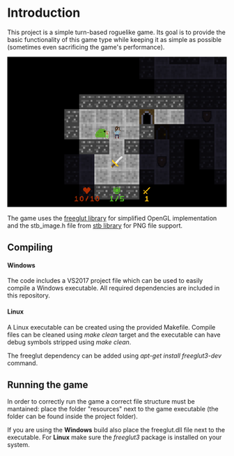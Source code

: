# Introduction
This project is a simple turn-based roguelike game.
Its goal is to provide the basic functionality of this game type while keeping it as simple as possible
(sometimes even sacrificing the game's performance).

![game screenshot](docs/images/screenshot1.png)

The game uses the [freeglut library](http://freeglut.sourceforge.net/) for simplified OpenGL implementation and
the stb_image.h file from [stb library](https://github.com/nothings/stb) for PNG file support.

## Compiling

#### Windows
The code includes a VS2017 project file which can be used to easily compile a Windows executable. All required dependencies are included
in this repository.

#### Linux
A Linux executable can be created using the provided Makefile. Compile files can be cleaned using *make clean* target
and the executable can have debug symbols stripped using *make clean*. 

The freeglut dependency can be added using *apt-get install freeglut3-dev* command.

## Running the game
In order to correctly run the game a correct file structure must be mantained: place the folder "resources" next to the game executable
(the folder can be found inside the project folder). 

If you are using the **Windows** build also place the freeglut.dll file next to the executable.
For **Linux** make sure the *freeglut3* package is installed on your system.
